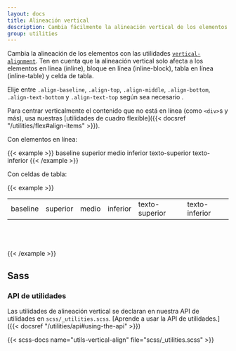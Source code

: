 ```yaml
---
layout: docs
title: Alineación vertical
description: Cambia fácilmente la alineación vertical de los elementos en línea, de bloque en línea, de tabla en línea y de celda de tabla.
group: utilities
---
```


Cambia la alineación de los elementos con las utilidades [`vertical-alignment`](https://developer.mozilla.org/en-US/docs/Web/CSS/vertical-align). Ten en cuenta que la alineación vertical solo afecta a los elementos en línea (inline), bloque en línea (inline-block), tabla en línea (inline-table) y celda de tabla.

Elije entre `.align-baseline`, `.align-top`, `.align-middle`, `.align-bottom`, `.align-text-bottom` y `.align-text-top` según sea necesario .

Para centrar verticalmente el contenido que no está en línea (como `<div>`s y más), usa nuestras [utilidades de cuadro flexible]({{< docsref "/utilities/flex#align-items" >}}).

Con elementos en línea:

{{< example >}}
<span class="align-baseline">baseline</span>
<span class="align-top">superior</span>
<span class="align-middle">medio</span>
<span class="align-bottom">inferior</span>
<span class="align-text-top">texto-superior</span>
<span class="align-text-bottom">texto-inferior</span>
{{< /example >}}

Con celdas de tabla:

{{< example >}}
<table style="height: 100px;">
  <tbody>
    <tr>
      <td class="align-baseline">baseline</td>
      <td class="align-top">superior</td>
      <td class="align-middle">medio</td>
      <td class="align-bottom">inferior</td>
      <td class="align-text-top">texto-superior</td>
      <td class="align-text-bottom">texto-inferior</td>
    </tr>
  </tbody>
</table>
{{< /example >}}

## Sass

### API de utilidades

Las utilidades de alineación vertical se declaran en nuestra API de utilidades en `scss/_utilities.scss`. [Aprende a usar la API de utilidades.]({{< docsref "/utilities/api#using-the-api" >}})

{{< scss-docs name="utils-vertical-align" file="scss/_utilities.scss" >}}
